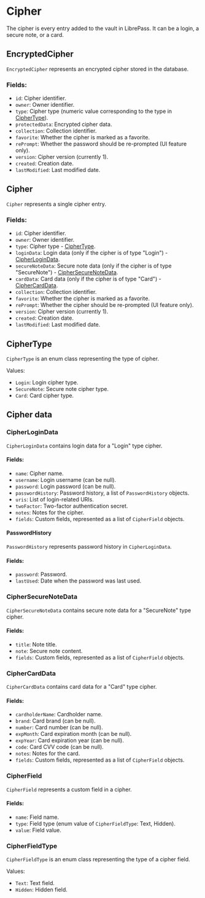 # Cipher

The cipher is every entry added to the vault in LibrePass. It can be a login, a secure note, or a card.

## EncryptedCipher

`EncryptedCipher` represents an encrypted cipher stored in the database.

### Fields:
- `id`: Cipher identifier.
- `owner`: Owner identifier.
- `type`: Cipher type (numeric value corresponding to the type in [CipherType](#ciphertype)).
- `protectedData`: Encrypted cipher data.
- `collection`: Collection identifier.
- `favorite`: Whether the cipher is marked as a favorite.
- `rePrompt`: Whether the password should be re-prompted (UI feature only).
- `version`: Cipher version (currently 1).
- `created`: Creation date.
- `lastModified`: Last modified date.

## Cipher

`Cipher` represents a single cipher entry.

### Fields:
- `id`: Cipher identifier.
- `owner`: Owner identifier.
- `type`: Cipher type - [CipherType](#ciphertype).
- `loginData`: Login data (only if the cipher is of type "Login") - [CipherLoginData](#cipherlogindata).
- `secureNoteData`: Secure note data (only if the cipher is of type "SecureNote") - [CipherSecureNoteData](#ciphersecurenotedata).
- `cardData`: Card data (only if the cipher is of type "Card") - [CipherCardData](#ciphercarddata).
- `collection`: Collection identifier.
- `favorite`: Whether the cipher is marked as a favorite.
- `rePrompt`: Whether the cipher should be re-prompted (UI feature only).
- `version`: Cipher version (currently 1).
- `created`: Creation date.
- `lastModified`: Last modified date.

## CipherType

`CipherType` is an enum class representing the type of cipher.

Values:
- `Login`: Login cipher type.
- `SecureNote`: Secure note cipher type.
- `Card`: Card cipher type.

## Cipher data

### CipherLoginData

`CipherLoginData` contains login data for a "Login" type cipher.

#### Fields:
- `name`: Cipher name.
- `username`: Login username (can be null).
- `password`: Login password (can be null).
- `passwordHistory`: Password history, a list of `PasswordHistory` objects.
- `uris`: List of login-related URIs.
- `twoFactor`: Two-factor authentication secret.
- `notes`: Notes for the cipher.
- `fields`: Custom fields, represented as a list of `CipherField` objects.

#### PasswordHistory

`PasswordHistory` represents password history in `CipherLoginData`.

#### Fields:
- `password`: Password.
- `lastUsed`: Date when the password was last used.

### CipherSecureNoteData

`CipherSecureNoteData` contains secure note data for a "SecureNote" type cipher.

#### Fields:
- `title`: Note title.
- `note`: Secure note content.
- `fields`: Custom fields, represented as a list of `CipherField` objects.

### CipherCardData

`CipherCardData` contains card data for a "Card" type cipher.

#### Fields:
- `cardholderName`: Cardholder name.
- `brand`: Card brand (can be null).
- `number`: Card number (can be null).
- `expMonth`: Card expiration month (can be null).
- `expYear`: Card expiration year (can be null).
- `code`: Card CVV code (can be null).
- `notes`: Notes for the card.
- `fields`: Custom fields, represented as a list of `CipherField` objects.

### CipherField

`CipherField` represents a custom field in a cipher.

#### Fields:
- `name`: Field name.
- `type`: Field type (enum value of `CipherFieldType`: Text, Hidden).
- `value`: Field value.

### CipherFieldType

`CipherFieldType` is an enum class representing the type of a cipher field.

Values:

- `Text`: Text field.
- `Hidden`: Hidden field.
